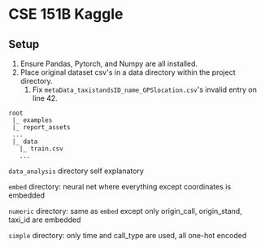 # CSE 151B Kaggle
## Setup
1. Ensure Pandas, Pytorch, and Numpy are all installed.
2. Place original dataset csv's in a data directory within the project directory.
    1. Fix `metaData_taxistandsID_name_GPSlocation.csv`'s invalid entry on line 42.
```
root
 |_ examples
 |_ report_assets
 ...
 |_ data
   |_ train.csv
   ...
```
`data_analysis` directory self explanatory

`embed` directory: neural net where everything except coordinates is embedded

`numeric` directory: same as `embed` except only origin_call, origin_stand, taxi_id are embedded

`simple` directory: only time and call_type are used, all one-hot encoded


